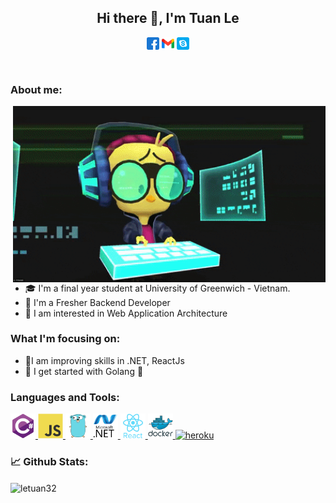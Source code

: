

## 

<div align="center">
  <h2>Hi there 👋, I'm Tuan Le</h2>
<p>
  <a href="https://www.facebook.com/thaituan.lt/" target="_blank"><img align="center"
      src="./icon/facebook.png"
    width="20" /></a>
  <a href="mailto:letuanlttt@gmail.com" target="_blank"><img align="center"
      src="./icon/gmail.png"
    width="20" /></a>
 <a  href="https://join.skype.com/invite/vavjzn3186U7" target="_blank"><img align="center"
      src="./icon/skype.png"
    width="20" /></a>

</p>
</div>
<br>

### About me:
<p><img width="500" align="right" src="./icon/giphy.gif" alt="adam-pw" /></p>

- 🎓 I'm a final year student at University of Greenwich - Vietnam.
- 🔭 I'm a Fresher Backend Developer
- 🔎 I am interested in Web Application Architecture

### What I'm focusing on:
- 🚀I am improving skills in .NET, ReactJs
- 🌱 I get started with Golang 🤩

### Languages and Tools:
<p align="left">
        <a href="https://www.w3schools.com/cs/" target="_blank" rel="noreferrer"> <img
        src="https://raw.githubusercontent.com/devicons/devicon/master/icons/csharp/csharp-original.svg" alt="csharp"
        width="40" height="40"/> </a>
        <a href="https://developer.mozilla.org/en-US/docs/Web/JavaScript" target="_blank" rel="noreferrer"> <img
                src="https://raw.githubusercontent.com/devicons/devicon/master/icons/javascript/javascript-original.svg"
                alt="javascript" width="40" height="40"/> </a>
        <a href="https://golang.org" target="_blank" rel="noreferrer"> <img
                src="https://raw.githubusercontent.com/devicons/devicon/master/icons/go/go-original.svg" alt="go" width="40"
                height="40"/> </a>
        <a href="https://dotnet.microsoft.com/" target="_blank"
           rel="noreferrer"> <img
                src="https://raw.githubusercontent.com/devicons/devicon/master/icons/dot-net/dot-net-original-wordmark.svg"
                alt="dotnet" width="40" height="40"/> </a>
        <a href="https://reactjs.org/" target="_blank" rel="noreferrer">
            <img src="https://raw.githubusercontent.com/devicons/devicon/master/icons/react/react-original-wordmark.svg"
                 alt="react" width="40" height="40"/> </a>
        <a href="https://www.docker.com/" target="_blank" rel="noreferrer"> <img
        src="https://raw.githubusercontent.com/devicons/devicon/master/icons/docker/docker-original-wordmark.svg"
        alt="docker" width="40" height="40"/> </a>
        <a href="https://heroku.com" target="_blank" rel="noreferrer"> <img
        src="https://www.vectorlogo.zone/logos/heroku/heroku-icon.svg" alt="heroku" width="40" height="40"/> </a>

</p>

### :chart_with_upwards_trend: Github Stats:
<p><img align="center" src="https://github-readme-streak-stats.herokuapp.com/?user=letuan32&" alt="letuan32" /></p>
